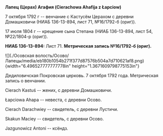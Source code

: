 **Лапец (Церах) Агафия (Cierachowa Ahafija z Łapciow)**

7 октября 1792 г -- венчание с Кастусём Церахом с деревни Домашковичи
(НИАБ 136-13-894, лист 71, №16/1792-б (ориг)).

17 июля 1804 г -- крещение сына Степана (НИАБ 136-13-894, лист 54,
№22/1804-р (ориг)).

**НИАБ 136-13-894:** Лист 71. **Метрическая запись №16/1792-б (ориг).**

![](./Осовская волость/Осово/Лапецы/media/eb180b1054b271f377d87576b504a7d710621af8.png){width="6.496527777777778in"
height="1.3671609798775153in"}

Дедиловичская Покровская церковь. 7 октября 1792 года. Метрическая
запись о венчании.

Cierach Kastuś -- жених, с деревни Домашковичи.

Łapciowa Ahapa -- невеста, с деревни Осово.

Cierach Darachwiey -- свидетель, с деревни Лустичи.

Skakun Maciey -- свидетель, с деревни Осово.

Jazgunowicz Antoni -- ксёндз.
